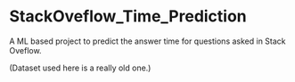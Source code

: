 # StackOveflow_Time_Prediction
A ML based project to predict the answer time for questions asked in Stack Oveflow.

(Dataset used here is a really old one.)
